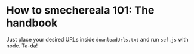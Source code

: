 # How to smechereala 101: The handbook

Just place your desired URLs inside `downloadUrls.txt` and run `sef.js` with node. Ta-da!
